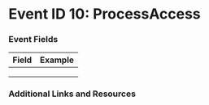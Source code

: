 # Event ID 10: ProcessAccess

### Event Fields
| Field        | Example           |
| ------------- | ------------- |
|  |  |
|  |  |
|  |  |

### Additional Links and Resources